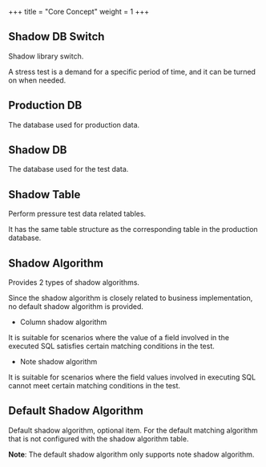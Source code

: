 +++
title = "Core Concept"
weight = 1
+++

## Shadow DB Switch

Shadow library switch.

A stress test is a demand for a specific period of time, and it can be turned on when needed.

## Production DB

The database used for production data.

## Shadow DB

The database used for the test data.

## Shadow Table

Perform pressure test data related tables.

It has the same table structure as the corresponding table in the production database.

## Shadow Algorithm

Provides 2 types of shadow algorithms.

Since the shadow algorithm is closely related to business implementation, no default shadow algorithm is provided.

- Column shadow algorithm
  
It is suitable for scenarios where the value of a field involved in the executed SQL satisfies certain matching conditions in the test.

- Note shadow algorithm

It is suitable for scenarios where the field values involved in executing SQL cannot meet certain matching conditions in the test.

## Default Shadow Algorithm

Default shadow algorithm, optional item. For the default matching algorithm that is not configured with the shadow algorithm table.

**Note**: The default shadow algorithm only supports note shadow algorithm.
